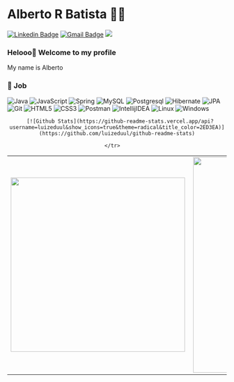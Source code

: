

<!--
### Hi there 👋
**AlbertoRTO/AlbertoRTO** is a ✨ _special_ ✨ repository because its `README.md` (this file) appears on your GitHub profile.

Here are some ideas to get you started:

- 🔭 I’m currently working on ...
- 🌱 I’m currently learning ...
- 👯 I’m looking to collaborate on ...
- 🤔 I’m looking for help with ...
- 💬 Ask me about ...
- 📫 How to reach me: ...
- 😄 Pronouns: ...
- ⚡ Fun fact: ...
-->

# Alberto R Batista :man_technologist:

[![Linkedin Badge](https://img.shields.io/badge/-LinkedIn-blue?style=flat-square&logo=Linkedin&logoColor=white&link=https://www.linkedin.com/in/alberto-rto/)](https://www.linkedin.com/in/alberto-rto/)
[![Gmail Badge](https://img.shields.io/badge/-albertorto.dev@gmail.com-c14438?style=flat-square&logo=Gmail&logoColor=white&link=mailto:albertorto.dev@gmail.com)](mailto:albertorto.dev@gmail.com/)
<img src="https://img.shields.io/badge/Back End-Java-f55247" />
<br/>

### Helooo👋 Welcome to my profile

My name is Alberto

### 💼 Job
![Java](https://img.shields.io/badge/-Java-E42D2C?style=flat-square&logo=java&logoColor=white)
![JavaScript](https://img.shields.io/badge/-JavaScript-F7B93E?style=flat-square&logo=javascript&logoColor=fff)
![Spring](https://img.shields.io/badge/-Spring-6AAE3D?style=flat-square&logo=spring&logoColor=white)
![MySQL](https://img.shields.io/badge/-MySQL-00758F?style=flat-square&logo=mysql&logoColor=white)
![Postgresql](https://img.shields.io/badge/-Postgresql-32648D?style=flat-square&logo=postgresql&logoColor=white)
![Hibernate](https://img.shields.io/badge/-Hibernate-B7A976?style=flat-square&logo=hibernate&logoColor=white)
![JPA](https://img.shields.io/badge/-JPA-58646A?style=flat-square&logo=jpa&logoColor=white)
![Git](https://img.shields.io/badge/-Git-F05032?style=flat-square&logo=git&logoColor=white)
![HTML5](https://img.shields.io/badge/-HTML5-E34F26?style=flat-square&logo=html5&logoColor=white)
![CSS3](https://img.shields.io/badge/-CSS3-549FDE?style=flat-square&logo=css3&logoColor=white)
![Postman](https://img.shields.io/badge/-Postman-FD602F?style=flat-square&logo=postman&logoColor=white)
![IntellijIDEA](https://img.shields.io/badge/-IntellijIDEA-C83C76?style=flat-square&logo=intellij-idea&logoColor=white)
![Linux](https://img.shields.io/badge/-Linux-16C60C?style=flat-square&logo=linux&logoColor=white)
![Windows](https://img.shields.io/badge/-Windows-00ADEF?style=flat-square&logo=windows&logoColor=white)

<center>
  <table>
    <tr>
        <td><img width="400px" align="left" src="https://github-readme-stats.vercel.app/api/top-langs/?username=AlbertoRTO&hide=html&layout=compact" /></td>
        <td><img width="495px" align="left" src="https://github-readme-stats.vercel.app/api?username=AlbertoRTO&show_icons=true&theme=radical" /></td>
      
      [![Github Stats](https://github-readme-stats.vercel.app/api?username=luizeduul&show_icons=true&theme=radical&title_color=2ED3EA)](https://github.com/luizeduul/github-readme-stats)

    </tr>   
  </table>
</center>






